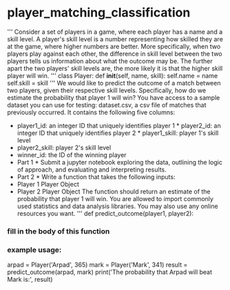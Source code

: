 # player_matching_classification

'''
Consider a set of players in a game, where each player has a name and a skill level. A player's skill level is a number representing how skilled they are at the game, where higher numbers are better. More specifically, when two players play against each other, the difference in skill level between the two players tells us information about what the outcome may be. The further apart the two players' skill levels are, the more likely it is that the higher skill player will win.
'''
class Player:
def __init__(self, name, skill): self.name = name
self.skill = skill
'''
We would like to predict the outcome of a match between two players, given their respective skill levels. Specifically, how do we estimate the probability that player 1 will win?
You have access to a sample dataset you can use for testing: dataset.csv, a csv file of matches that previously occurred. It contains the following five columns:
* player1_id: an integer ID that uniquely identifies player 1 * player2_id: an integer ID that uniquely identifies player 2 * player1_skill: player 1's skill level
* player2_skill: player 2's skill level
* winner_id: the ID of the winning player
* Part 1 *
Submit a jupyter notebook exploring the data, outlining the logic of approach, and evaluating and interpreting results.
* Part 2 *
Write a function that takes the following inputs:
* Player 1 Player Object
* Player 2 Player Object
The function should return an estimate of the probability that player 1 will win.
You are allowed to import commonly used statistics and data analysis libraries. You may also use any online resources you want.
'''
def predict_outcome(player1, player2):
### fill in the body of this function
### example usage:
arpad = Player('Arpad', 365)
mark = Player('Mark', 341)
result = predict_outcome(arpad, mark)
print('The probability that Arpad will beat Mark is:', result)
